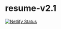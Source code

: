 # resume-v2.1

[![Netlify Status](https://api.netlify.com/api/v1/badges/dd62b563-7273-4c2a-b6cf-c91e37c83b33/deploy-status)](https://app.netlify.com/sites/nish17/deploys)